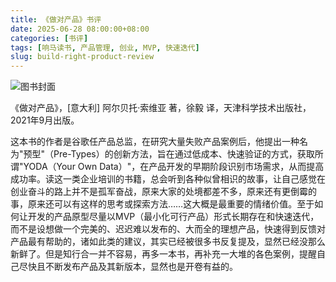 ```yaml
---
title: 《做对产品》书评
date: 2025-06-28 08:00:00+08:00
categories: [书评]
tags: [响马读书, 产品管理, 创业, MVP, 快速迭代]
slug: build-right-product-review
---
```


<div class="p-3 text-center">
  <img class="img-fluid" src="/images/2025/0628/book-cover.png" alt="图书封面">
</div>

《做对产品》，[意大利] 阿尔贝托·索维亚 著，徐毅 译，天津科学技术出版社，2021年9月出版。

这本书的作者是谷歌任产品总监，在研究大量失败产品案例后，他提出一种名为"预型"（Pre-Types）的创新方法，旨在通过低成本、快速验证的方式，获取所谓"YODA（Your Own Data）"，在产品开发的早期阶段识别市场需求，从而提高成功率。读这一类企业培训的书籍，总会听到各种似曾相识的故事，让自己感觉在创业奋斗的路上并不是孤军奋战，原来大家的处境都差不多，原来还有更倒霉的事，原来还可以有这样的思考或探索方法……这大概是最重要的情绪价值。至于如何让开发的产品原型尽量以MVP（最小化可行产品）形式长期存在和快速迭代，而不是设想做一个完美的、迟迟难以发布的、大而全的理想产品，快速得到反馈对产品最有帮助的，诸如此类的建议，其实已经被很多书反复提及，显然已经没那么新鲜了。但是知行合一并不容易，再多一本书，再补充一大堆的各色案例，提醒自己尽快且不断发布产品及其新版本，显然也是开卷有益的。
